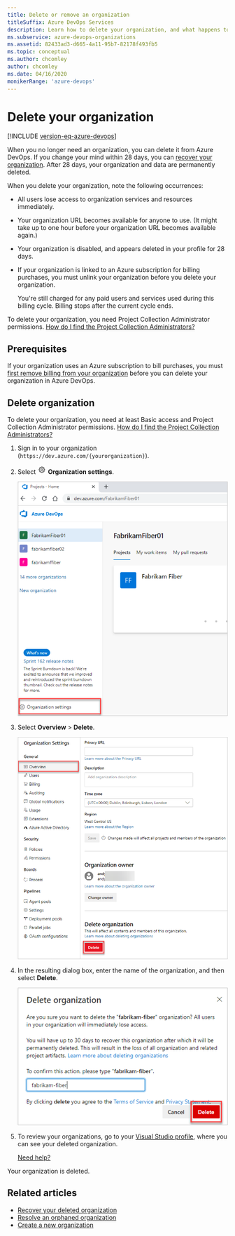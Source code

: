 ```yaml
---
title: Delete or remove an organization
titleSuffix: Azure DevOps Services
description: Learn how to delete your organization, and what happens to users when you do.
ms.subservice: azure-devops-organizations
ms.assetid: 82433ad3-d665-4a11-95b7-82178f493fb5
ms.topic: conceptual
ms.author: chcomley
author: chcomley
ms.date: 04/16/2020
monikerRange: 'azure-devops'
---
```


# Delete your organization

[!INCLUDE [version-eq-azure-devops](../../includes/version-eq-azure-devops.md)]

When you no longer need an organization, you can delete it from Azure DevOps. If you change your mind within 28 days, you can [recover your organization](./recover-your-organization.md).
After 28 days, your organization and data are permanently deleted.

When you delete your organization, note the following occurrences:

* All users lose access to organization services and resources immediately.

* Your organization URL becomes available for anyone to use. (It might take up to one hour before your organization URL becomes available again.)

* Your organization is disabled, and appears deleted in your profile for 28 days.

* If your organization is linked to an Azure subscription for billing purchases, you must unlink your organization before you delete your organization.

  You're still charged for any paid users and services used during this billing cycle. Billing stops after the current cycle ends.

To delete your organization, you need Project Collection Administrator permissions. [How do I find the Project Collection Administrators?](../security/look-up-project-collection-administrators.md)

## Prerequisites

If your organization uses an Azure subscription to bill purchases, you must [first remove billing from your organization](../billing/change-azure-subscription.md#remove-your-billing-subscription) before you can delete your organization in Azure DevOps.

## Delete organization

To delete your organization, you need at least Basic access and Project Collection Administrator
permissions. [How do I find the Project Collection Administrators?](../security/look-up-project-collection-administrators.md)

1. Sign in to your organization (```https://dev.azure.com/{yourorganization}```).

2. Select ![gear icon](../../media/icons/gear-icon.png) **Organization settings**.

    ![Screenshot showing highlighted Organization settings button.](../../media/settings/open-admin-settings-vert.png)


3. Select **Overview** > **Delete**.

   ![Screenshot of organization settings, with Overview and Delete highlighted](media/delete-organization/organization-overview-settings.png)

4. In the resulting dialog box, enter the name of the organization, and then select **Delete**.

   ![Screenshot of Delete Account dialog box](media/delete-organization/delete-organization-popup.png)

5. To review your organizations, go to your [Visual Studio profile](https://app.vsaex.visualstudio.com/profile/view), where you can see your deleted organization.

   [Need help?](faq-configure-customize-organization.yml#get-support)

Your organization is deleted.

## Related articles

- [Recover your deleted organization](recover-your-organization.md)
- [Resolve an orphaned organization](resolve-orphaned-organization.md)
- [Create a new organization](create-organization.md)
